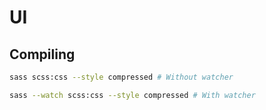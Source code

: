 # UI

## Compiling
```bash
sass scss:css --style compressed # Without watcher
```

```bash
sass --watch scss:css --style compressed # With watcher
```
